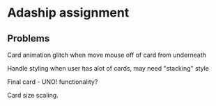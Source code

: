 # Adaship assignment

## Problems

Card animation glitch when move mouse off of card from underneath

Handle styling when user has alot of cards, may need "stacking" style

Final card - UNO! functionality?

Card size scaling.
